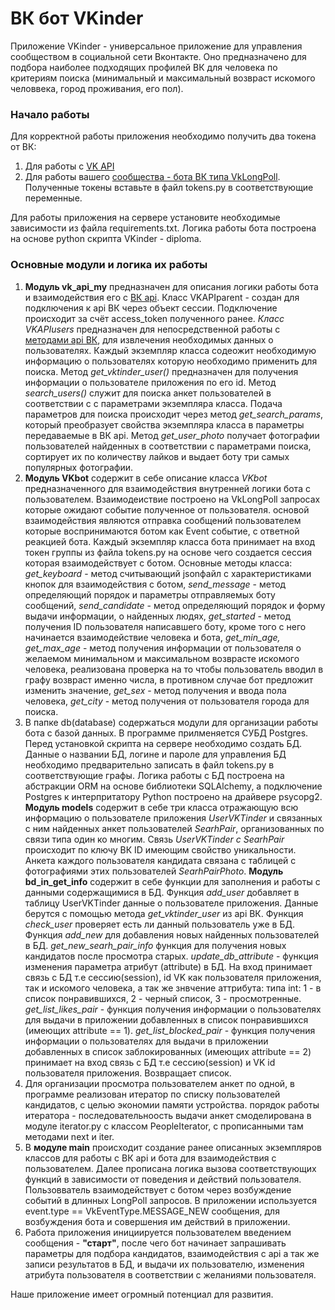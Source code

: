# ВК бот VKinder
 
 Приложение VKinder - универсальное приложение для управления сообществом в социальной сети Вконтакте. Оно предназначено для подбора наиболее подходящих профилей ВК для человека по критериям поиска (минимальный и максимальный возвраст искомого человвека, город проживания, его пол).
### Начало работы ###
 Для корректной работы приложения необходимо получить два токена от ВК:
 1. Для работы с [VK API](https://dev.vk.com/api/access-token/getting-started)
 2. Для работы вашего [сообщества - бота ВК типа VkLongPoll](https://dev.vk.com/api/bots/getting-started#%D0%9F%D0%BE%D0%BB%D1%83%D1%87%D0%B5%D0%BD%D0%B8%D0%B5%20%D0%BA%D0%BB%D1%8E%D1%87%D0%B0%20%D0%B4%D0%BE%D1%81%D1%82%D1%83%D0%BF%D0%B0). Полученные токены вставьте в файл  tokens.py в соответствующие переменные.

Для работы приложения на сервере установите необходимые зависимости из файла requirements.txt.
Логика работы бота построена на основе python скрипта VKinder - diploma.
### Основные модули и логика их работы ###
1. **Модуль vk_api_my** предназначен для описания логики работы бота и взаимодействия его с [ВК api](https://dev.vk.com/reference). Класс VKAPIparent - создан для подключения к api ВК через объект сессии. Подключение происходит за счёт access_token полученного ранее. *Класс VKAPIusers* предназначен для непосредственной работы с [методами api ВК](https://dev.vk.com/method), для извлечения необходимых данных о пользователях. Каждый экземпляр класса содеожит необходимую информацию о пользователях которую необходимо применить для поиска. Метод *get_vktinder_user()* предназначен для получения информации о пользователе приложения по его id. Метод *search_users()* служит для поиска анкет пользователей в соответствии с с параметрами экземпляра класса. Подача параметров для поиска происходит через метод *get_search_params*, который преобразует свойства экземпляра класса в параметры передаваемые в ВК api. Метод *get_user_photo* получает фотографии пользователей найденных в соответствии с параметрами поиска, сортирует их по количеству лайков и выдает боту три самых популярных фотографии.  
2. **Модуль VKbot** содержит в себе описание класса *VKbot* предназначенного для взаимодействия внутренней логики бота с пользователем. Взаимодеиствие построено на VkLongPoll запросах которые ожидают событие полученное от пользователя. основой взаимодействия являются отправка сообщений пользователем которые воспринимаются ботом как Event событие, с ответной реакцией бота. Каждый экземпляр класса бота принимает на вход токен группы из файла tokens.py на основе чего создается сессия которая взаимодействует с ботом. Основные методы класса: *get_keyboard* - метод считывающий jsonфайл с характеристиками кнопок для взаимодействия с ботом, *send_message* - метод определяющий порядок и параметры отправляемых боту сообщений, *send_candidate* - метод определяющий порядок и форму выдачи информации, о найденных людях, *get_started* - метод получения ID пользователя написавшего боту, кроме того с него начинается взаимодействие человека и бота, *get_min_age, get_max_age* - метод получения информации от пользователя о желаемом минимальном и максимальном возврасте искомого человека, реализована проверка на то чтобы пользователь вводил в графу возвраст именно числа, в противном случае бот предложит изменить значение, *get_sex* - метод получения и ввода пола человека, *get_city* - метод получения от пользователя города для поиска.
3. В папке db(database) содержаться модули для организации работы бота с базой данных. В программе прилменяется СУБД Postgres. Перед установкой скрипта на сервере необходимо создать БД. Данные о названии БД, логине и пароле для управления БД необходимо предварительно записать в файл   tokens.py в соответствующие графы. Логика работы с БД построена на абстракции ORM  на основе библиотеки SQLAlchemy, а подключение Postgres к интерпритатору Python построено на драйвере psycopg2. **Модуль models** содержит в себе три класса отражающую всю информацию о пользователе приложения *UserVKTinder* и связанных с ним найденных анкет пользователей *SearhPair*, организованных по связи типа один ко  многим. Связь *UserVKTinder с SearhPair* происходит по ключу ВК ID имеющим свойство уникальности. Анкета каждого пользователя кандидата связана с таблицей c фотографиями этих пользователей *SearhPairPhoto*. **Модуль bd_in_get_info** содержит в себе функции для заполнения и работы с данными содержащимися в БД. Функция *add_user* добавляет в таблицу UserVKTinder данные о пользователе приложения. Данные берутся с помощью метода *get_vktinder_user* из api ВК. Функция *check_user* проверяет есть ли данный пользователь уже в БД. Функция *add_new* для добавления новых найденных пользователей в БД. *get_new_searh_pair_info* функция  для получения новых кандидатов после просмотра старых. *update_db_attribute* - функция изменения параметра атрибут (attribute) в БД. На вход принимает связь с БД т.е сессию(session), id VK как пользователя приложения, так и искомого человека, а так же знвчение аттрибута: типа int: 1 - в список понравившихся, 2 - черный список, 3 - просмотренные. *get_list_likes_pair* - функция получения информации о пользователях для выдачи в приложении добавленных в список понравившихся (имеющих attribute == 1). *get_list_blocked_pair* - функция получения информации о пользователях для выдачи в приложении добавленных в список заблокированных (имеющих attribute == 2) принимает на вход связь с БД т.е сессию(session) и VK id пользователя приложения. Возвращает список.
4. Для организации просмотра пользователем анкет по одной, в программе реализован итератор по списку пользователей кандидатов, с целью экономии памяти устройства. порядок работы итератора - последовательноость выдачи анкет смоделирована в модуле iterator.py  с классом PeopleIterator, с прописанными там методами next  и iter.
5. В **модуле main** происходит создание ранее описанных экземпляров классов для работы с ВК api и бота для взаимодействия с пользователем. Далее прописана логика вызова соответствующих функций в зависимости от поведения и действий пользователя. Пользовватель взаимодействует с ботом через возбуждение событий в длинных LongPoll запросов. В приложении используется event.type == VkEventType.MESSAGE_NEW сообщения, для возбуждения бота и совершения им действий в приложении. 
6. Работа приложения инициируется пользователем введением сообщения  - **"старт"**, после чего бот начинает запрашивать параметры для подбора кандидатов, взаимодействия с api а так же записи результатов в БД, и выдачи их пользователю, изменения атрибута пользователя в соответствии с желаниями пользователя.

Наше приложение имеет огромный потенциал для развития.
    